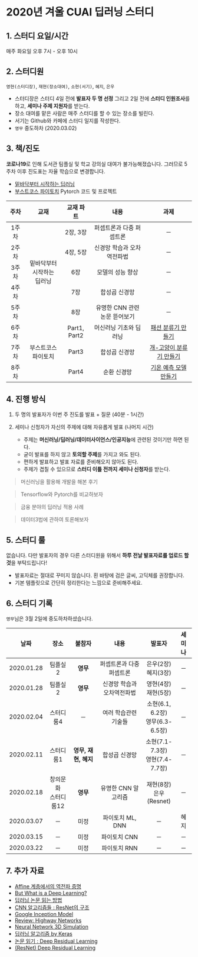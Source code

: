 # 2020년 겨울 CUAI 딥러닝 스터디

## 1. 스터디 요일/시간

매주 화요일 오후 7시 - 오후 10시

## 2. 스터디원

`영현(스터디장)`, `재현(장소대여)`, `소현(서기)`, `혜지`, `은우`

- 스터디장은 스터디 4일 전에 **발표자 두 명 선정** 그리고 2일 전에 **스터디 인원조사**를 하고, **세미나 주제 지원자**를 받는다.
- 장소 대여를 맡은 사람은 매주 스터디를 할 수 있는 장소를 빌린다.
- 서기는 Github와 카페에 스터디 일지를 작성한다.
- `영무` 중도하차 (2020.03.02)

## 3. 책/진도

**코로나19**로 인해 도서관 팀플실 및 학교 강의실 대여가 불가능해졌습니다. 그러므로 5주차 이후 진도표는 자율 학습으로 변경합니다.

- [밑바닥부터 시작하는 딥러닝](http://www.yes24.com/Product/Goods/34970929?Acode=101)
- [부스트코스 파이토치](https://www.edwith.org/boostcourse-dl-pytorch) Pytorch 코드 및 프로젝트

<table style="text-align:center;">
    <thread>
        <tr>
            <th width="10%">주차</th>
            <th width="20%">교재</th>
            <th width="15%">교재 파트</th>
            <th width="30%">내용</th>
            <th width="25%">과제</th>
        </tr>
    </thread>
    <tbody>
        <tr>
            <td align="center">1주차</td>
            <td align="center" rowspan="5">밑바닥부터<br>시작하는<br>딥러닝</td>
            <td align="center">2장, 3장</td>
            <td align="center">퍼셉트론과 다중 퍼셉트론</td>
            <td align="center">─</td>
        </tr>
        <tr>
            <td align="center">2주차</td>
            <td align="center">4장, 5장</td>
            <td align="center">신경망 학습과 오차역전파법</td>
            <td align="center">─</td>
        </tr>
        <tr>
            <td align="center">3주차</td>
            <td align="center">6장</td>
            <td align="center">모델의 성능 향상</td>
            <td align="center">─</td>
        </tr>
        <tr>
            <td align="center">4주차</td>
            <td align="center">7장</td>
            <td align="center">합성곱 신경망</td>
            <td align="center">─</td>
        </tr>
        <tr>
            <td align="center">5주차</td>
            <td align="center">8장</td>
            <td align="center">유명한 CNN 관련 논문 뜯어보기</td>
            <td align="center">─</td>
        </tr>
        <tr>
            <td align="center">6주차</td>
            <td align="center" rowspan="3">부스트코스 파이토치</td>
            <td align="center">Part1, Part2</td>
            <td align="center">머신러닝 기초와 딥러닝</td>
            <td align="center"><a href="https://www.edwith.org/boostcourse-dl-pytorch/joinLectures/24380">패션 분류기 만들기</a></td>
        </tr>
        <tr>
            <td align="center">7주차</td>
            <td align="center">Part3</td>
            <td align="center">합성곱 신경망</td>
            <td align="center"><a href="https://www.edwith.org/boostcourse-dl-pytorch/joinLectures/24381">개-고양이 분류기 만들기</a></td>
        </tr>
        <tr>
            <td align="center">8주차</td>
            <td align="center">Part4</td>
            <td align="center">순환 신경망</td>
            <td align="center"><a href="https://www.edwith.org/boostcourse-dl-pytorch/joinLectures/24382">기온 예측 모델 만들기</a></td>
        </tr>
    </tbody>
</table>

## 4. 진행 방식

1. 두 명의 발표자가 이번 주 진도를 발표 + 질문 (40분 - 1시간)
2. 세미나 신청자가 자신의 주제에 대해 자유롭게 발표 (나머지 시간)

   - 주제는 **머신러닝/딥러닝/데이터사이언스/인공지능**에 관련된 것이기만 하면 된다.
   - 굳이 발표를 하지 않고 **토의할 주제**를 가지고 와도 된다.
   - 편하게 발표하고 발표 자료를 준비해오지 않아도 된다.
   - 주제가 겹칠 수 있으므로 **스터디 이틀 전까지 세미나 신청자**를 받는다.

> 머신러닝을 활용해 개발을 해본 후기

> Tensorflow와 Pytorch를 비교하보자

> 금융 분야의 딥러닝 적용 사례

> 데이터3법에 관하여 토론해보자

## 5. 스터디 룰

없습니다. 다만 발표자의 경우 다른 스터디원을 위해서 **하루 전날 발표자료를 업로드 할 것**을 부탁드립니다!

- 발표자료는 절대로 꾸미지 않습니다. 횐 바탕에 검은 글씨, 고딕체를 권장합니다.
- 기본 템플릿으로 간단히 정리한다는 느낌으로 준비해주세요.

## 6. 스터디 기록

`영무`님은 3월 2일에 중도하차하셨습니다.

<table style="text-align:center;">
    <thread>
        <tr>
            <th width="10%">날짜</th>
            <th width="15%">장소</th>
            <th width="17%">불참자</th>
            <th width="30%">내용</th>
            <th width="18%">발표자</th>
            <th width="10%">세미나</th>
        </tr>
    </thread>
    <tbody>
        <tr>
            <td align="center">2020.01.28</td>
            <td align="center">팀플실2</td>
            <td align="center"><b>영무</b></td>
            <td align="center">퍼셉트론과 다중 퍼셉트론</td>
            <td align="center">은우(2장)<br>혜지(3장)</td>
            <td align="center">─</td>
        </tr>
        <tr>
            <td align="center">2020.01.28</td>
            <td align="center">팀플실2</td>
            <td align="center"><b>영무</b></td>
            <td align="center">신경망 학습과 오차역전파법</td>
            <td align="center">영현(4장)<br>재현(5장)</td>
            <td align="center">─</td>
        </tr>
        <tr>
            <td align="center">2020.02.04</td>
            <td align="center">스터디룸4</td>
            <td align="center">─</td>
            <td align="center">여러 학습관련 기술들</td>
            <td align="center">소현(6.1, 6.2장)<br>영무(6.3-6.5장)</td>
            <td align="center">─</td>
        </tr>
        <tr>
            <td align="center">2020.02.11</td>
            <td align="center">스터디룸1</td>
            <td align="center"><b>영무, 재현, 혜지</b></td>
            <td align="center">합성곱 신경망</td>
            <td align="center">소현(7.1-7.3장)<br>영현(7.4-7.7장)</td>
            <td align="center">─</td>
        </tr>
        <tr>
            <td align="center">2020.02.18</td>
            <td align="center">창의문화<br>스터디룸12</td>
            <td align="center"><b>영무</b></td>
            <td align="center">유명한 CNN 알고리즘</td>
            <td align="center">재현(8장)<br>은우(Resnet)</td>
            <td align="center">─</td>
        </tr>
        <tr>
            <td align="center">2020.03.07</td>
            <td align="center">─</td>
            <td align="center">미정</td>
            <td align="center">파이토치 ML, DNN</td>
            <td align="center">─</td>
            <td align="center">혜지</td>
        </tr>
        <tr>
            <td align="center">2020.03.15</td>
            <td align="center">─</td>
            <td align="center">미정</td>
            <td align="center">파이토치 CNN</td>
            <td align="center">─</td>
            <td align="center">─</td>
        </tr>
        <tr>
            <td align="center">2020.03.22</td>
            <td align="center">─</td>
            <td align="center">미정</td>
            <td align="center">파이토치 RNN</td>
            <td align="center">─</td>
            <td align="center">─</td>
        </tr>
    </tbody>
</table>

## 7. 추가 자료

- [Affine 계층에서의 역전파 증명](http://cs231n.stanford.edu/handouts/linear-backprop.pdf)
- [But What is a Deep Learning?](https://www.youtube.com/watch?v=aircAruvnKk)
- [딥러닝 논문 읽는 방법](https://github.com/HYU-AILAB/ai-seminar/wiki/%EB%85%BC%EB%AC%B8-%EC%84%A0%EC%A0%95-%EB%B0%8F-%EC%9D%BD%EB%8A%94-%EB%B0%A9%EB%B2%95)
- [CNN 알고리즘들 : ResNet의 구조](https://bskyvision.com/644)
- [Google Inception Model](https://norman3.github.io/papers/docs/google_inception.html)
- [Review: Highway Networks](https://towardsdatascience.com/review-highway-networks-gating-function-to-highway-image-classification-5a33833797b5)
- [Neural Network 3D Simulation](https://www.youtube.com/watch?v=3JQ3hYko51Y&feature=youtu.be)
- [딥러닝 알고리즘 by Keras](https://github.com/Machine-Learning-Tokyo/DL-workshop-series/blob/master/Part%20I%20-%20Convolution%20Operations/ConvNets.ipynb)
- [논문 읽기 : Deep Residual Learning](https://leechamin.tistory.com/184)
- [(ResNet) Deep Residual Learning](https://sike6054.github.io/blog/paper/first-post/)
